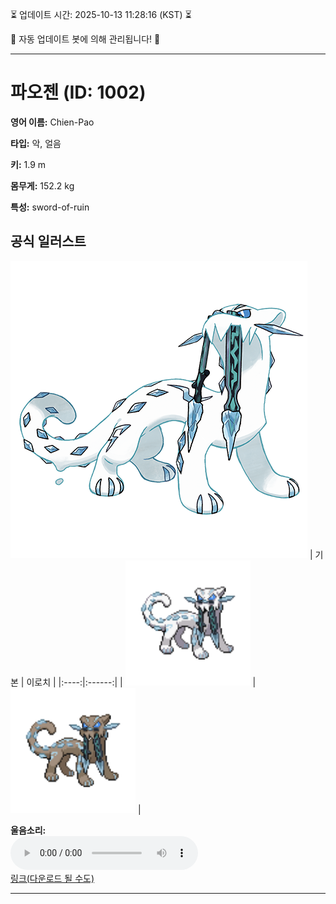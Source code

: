
⏳ 업데이트 시간: 2025-10-13 11:28:16 (KST) ⏳

🤖 자동 업데이트 봇에 의해 관리됩니다! 🤖

---

# 파오젠 (ID: 1002)
**영어 이름:** Chien-Pao

**타입:** 악, 얼음

**키:** 1.9 m

**몸무게:** 152.2 kg

**특성:** sword-of-ruin

## 공식 일러스트
![](https://raw.githubusercontent.com/PokeAPI/sprites/master/sprites/pokemon/other/official-artwork/1002.png)
| 기본 | 이로치 |
|:----:|:------:|
| <img src="https://raw.githubusercontent.com/PokeAPI/sprites/master/sprites/pokemon/1002.png" width="200"> | <img src="https://raw.githubusercontent.com/PokeAPI/sprites/master/sprites/pokemon/shiny/1002.png" width="200"> |

**울음소리:**<br><audio controls src="https://raw.githubusercontent.com/PokeAPI/cries/main/cries/pokemon/latest/1002.ogg"></audio><br> [링크(다운로드 될 수도)](https://raw.githubusercontent.com/PokeAPI/cries/main/cries/pokemon/latest/1002.ogg)


---
